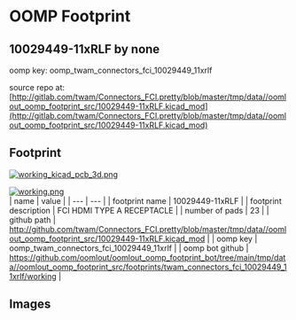 # OOMP Footprint  
## 10029449-11xRLF  by none  
  
oomp key: oomp_twam_connectors_fci_10029449_11xrlf  
  
source repo at: [http://gitlab.com/twam/Connectors_FCI.pretty/blob/master/tmp/data//oomlout_oomp_footprint_src/10029449-11xRLF.kicad_mod](http://gitlab.com/twam/Connectors_FCI.pretty/blob/master/tmp/data//oomlout_oomp_footprint_src/10029449-11xRLF.kicad_mod)  
## Footprint  
  
[![working_kicad_pcb_3d.png](working_kicad_pcb_3d_600.png)](working_kicad_pcb_3d.png)  
  
[![working.png](working_600.png)](working.png)  
| name | value | 
| --- | --- | 
| footprint name | 10029449-11xRLF | 
| footprint description | FCI HDMI TYPE A RECEPTACLE | 
| number of pads | 23 | 
| github path | http://github.com/twam/Connectors_FCI.pretty/blob/master/tmp/data//oomlout_oomp_footprint_src/10029449-11xRLF.kicad_mod | 
| oomp key | oomp_twam_connectors_fci_10029449_11xrlf | 
| oomp bot github | https://github.com/oomlout/oomlout_oomp_footprint_bot/tree/main/tmp/data//oomlout_oomp_footprint_src/footprints/twam_connectors_fci_10029449_11xrlf/working | 
## Images  
